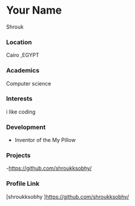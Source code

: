 # Your Name
Shrouk 
### Location

Cairo ,EGYPT
### Academics

Computer science 
### Interests

i like coding

### Development

- Inventor of the My Pillow

### Projects

-https://github.com/shroukksobhy/
### Profile Link

[shroukksobhy ]https://github.com/shroukksobhy/
